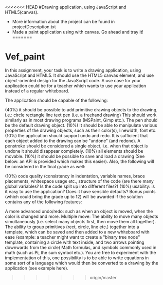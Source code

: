 <<<<<<< HEAD
#Drawing application, using JavaScript and HTML5(canvas).
  * More information about the project can be found in projectDescription.txt
  * Made a paint application using with canvas.  Go ahead and tray it!
=======
# Vef_paint

In this assignment, your task is to write a drawing application, using JavaScript and HTML5. It should use the HTML5 canvas element, and use object-oriented design for the JavaScript code. A use case for your application could be for a teacher which wants to use your application instead of a regular whiteboard.

The application should be capable of the following:

(40%) it should be possible to add primitive drawing objects to the drawing, i.e.:
circle
rectangle
line
text
pen (i.e. a freehand drawing)
This should work similarly as in most drawing programs (MSPaint, Gimp etc.). The pen should be the default drawing object.
(10%) It should be able to manipulate various properties of the drawing objects, such as their color(s), linewidth, font etc.
(10%) the application should support undo and redo. It is sufficient that each object added to the drawing can be "undone" (and redone). A penstroke should be considered a single object, i.e. when that object is undone it should disappear completely.
(10%) all elements should be movable.
(10%) it should be possible to save and load a drawing (See below: an API is provided which makes this easier).
Also, the following will be considered in the final grade as well:

(10%) code quality (consistency in indentation, variable names, brace placements, whitespace usage etc., structure of the code (are there many global variables? Is the code split up into different files?)
(10%) usability: is it easy to use the application? Does it have sensible defaults? 
Bonus points (which could bring the grade up to 12) will be awarded if the solution contains any of the following features:

A more advanced undo/redo: such as when an object is moved, when the color is changed and more.
Multiple move: The ability to move many objects simultaneously (i.e. select many objects first, then move them all together).
The ability to group primitives (rect, circle, line etc.) together into a template, which can be saved and then added to a new whiteboard with ease (example: a teacher might want to create a "binary tree node" template, containing a circle with text inside, and two arrows pointing downwards from the circle)
Math formulas, and symbols commonly used in math (such as Pi, the sum symbol etc.). You are free to experiment with the implementation of this, one possibility is to be able to write equations in some sort of a language which would then be converted to a drawing by the application (see example here).
>>>>>>> origin/master
